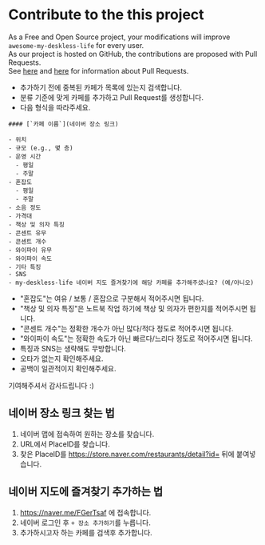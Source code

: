 # Contribute to the this project

As a Free and Open Source project, your modifications will improve `awesome-my-deskless-life` for every user.  
As our project is hosted on GitHub, the contributions are proposed with Pull Requests.  
See [here](https://docs.github.com/en/pull-requests/collaborating-with-pull-requests/proposing-changes-to-your-work-with-pull-requests/about-pull-requests) and [here](https://docs.github.com/en/pull-requests/collaborating-with-pull-requests/proposing-changes-to-your-work-with-pull-requests/creating-a-pull-request) for information about Pull Requests.

- 추가하기 전에 중복된 카페가 목록에 있는지 검색합니다.
- 분류 기준에 맞게 카페를 추가하고 Pull Request를 생성합니다.
- 다음 형식을 따라주세요.

```
#### [`카페 이름`](네이버 장소 링크)

- 위치
- 규모 (e.g., 몇 층)
- 운영 시간
  - 평일
  - 주말
- 혼잡도
  - 평일
  - 주말
- 소음 정도
- 가격대
- 책상 및 의자 특징
- 콘센트 유무
- 콘센트 개수
- 와이파이 유무
- 와이파이 속도
- 기타 특징
- SNS
- my-deskless-life 네이버 지도 즐겨찾기에 해당 카페를 추가해주셨나요? (예/아니오)
```

- "혼잡도"는 여유 / 보통 / 혼잡으로 구분해서 적어주시면 됩니다.
- "책상 및 의자 특징"은 노트북 작업 하기에 책상 및 의자가 편한지를 적어주시면 됩니다.
- "콘센트 개수"는 정확한 개수가 아닌 많다/적다 정도로 적어주시면 됩니다.
- "와이파이 속도"는 정확한 속도가 아닌 빠르다/느리다 정도로 적어주시면 됩니다.
- 특징과 SNS는 생략해도 무방합니다.
- 오타가 없는지 확인해주세요.
- 공백이 일관적이지 확인해주세요.

기여해주셔서 감사드립니다 :)

## 네이버 장소 링크 찾는 법

1. 네이버 맵에 접속하여 원하는 장소를 찾습니다.
2. URL에서 PlaceID를 찾습니다.
3. 찾은 PlaceID를 https://store.naver.com/restaurants/detail?id= 뒤에 붙여넣습니다.

## 네이버 지도에 즐겨찾기 추가하는 법

1. https://naver.me/FGerTsaf 에 접속합니다.
2. 네이버 로그인 후 `+ 장소 추가하기`를 누릅니다.
3. 추가하시고자 하는 카페를 검색후 추가합니다.
